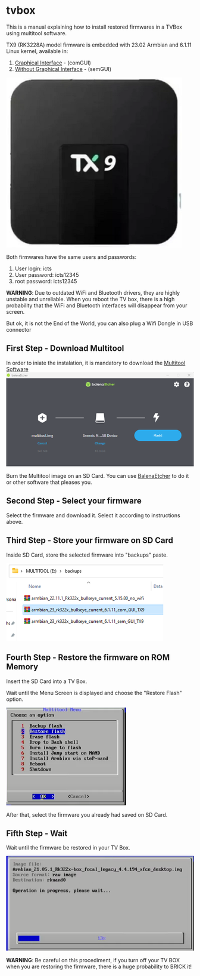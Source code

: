 # tvbox
This is a manual explaining how to install restored firmwares in a TVBox using multitool software.

TX9 (RK3228A) model firmware is embedded with 23.02 Armbian and 6.1.11 Linux kernel, available in:
1. [Graphical Interface](https://drive.google.com/file/d/1WScjLpeaY4gGB9VgQsxyA5G8bSaFjIjr/view?usp=sharing) - (comGUI)
2. [Without Graphical Interface](https://drive.google.com/file/d/1WTwA866K6kwnVr9iloqpN70HUFS1rT9_/view?usp=sharing) - (semGUI)


![TX9](./images/tx9_model2.png)

Both firmwares have the same users and passwords:
1. User login: icts
2. User password: icts12345
3. root password: icts12345

**WARNING**: Due to outdated WiFi and Bluetooth drivers, they are highly unstable and unreliable. When you reboot the TV box, there is a high probability that the WiFi and Bluetooth interfaces will disappear from your screen. 

But ok, it is not the End of the World, you can also plug a Wifi Dongle in USB connector

## First Step - Download Multitool
In order to iniate the instalation, it is mandatory to download the [Multitool Software](https://users.armbian.com/jock/rk322x/multitool/multitool.img.xz) 
![BalenaEtcher](./images/balenaetcher.png)


Burn the Multitool image on an SD Card. You can use [BalenaEtcher](https://etcher.balena.io/) to do it or other software that pleases you.

## Second Step - Select your firmware

Select the firmware and download it. Select it according to instructions above.

## Third Step - Store your firmware on SD Card

Inside SD Card, store the selected firmware into "backups" paste.

![Backups paste](./images/multitool_backups1.png)

## Fourth Step - Restore the firmware on ROM Memory 

Insert the SD Card into a TV Box. 

Wait until the Menu Screen is displayed and choose the "Restore Flash" option. 

![Restore Screen](./images/restore_screen.png)

After that, select the firmware you already had saved on SD Card.

## Fifth Step - Wait

Wait until the firmware be restored in your TV Box.

![Restoring Screen](./images/restoring_screen.png)

**WARNING**: Be careful on this procediment, if you turn off your TV BOX when you are restoring the firmware, there is a huge probability to BRICK it!


